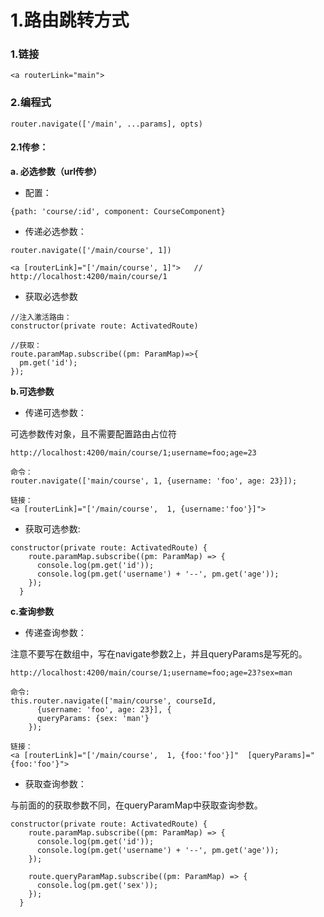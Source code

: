 
<h1 id="1">1.路由跳转方式</h1>

### 1.链接 

```
<a routerLink="main">
```

### 2.编程式

```
router.navigate(['/main', ...params], opts)
```

#### 2.1传参：

**a. 必选参数（url传参）**

- 配置： 

```
{path: 'course/:id', component: CourseComponent}
```

- 传递必选参数：

```
router.navigate(['/main/course', 1])

<a [routerLink]="['/main/course', 1]">   // http://localhost:4200/main/course/1
```

- 获取必选参数

```
//注入激活路由：
constructor(private route: ActivatedRoute)

//获取：
route.paramMap.subscribe((pm: ParamMap)=>{
  pm.get('id');
});
```


**b.可选参数**

- 传递可选参数：

可选参数传对象，且不需要配置路由占位符

```
http://localhost:4200/main/course/1;username=foo;age=23

命令：
router.navigate(['main/course', 1, {username: 'foo', age: 23}]);

链接：
<a [routerLink]="['/main/course',  1, {username:'foo'}]">
```

- 获取可选参数:

```
constructor(private route: ActivatedRoute) {
    route.paramMap.subscribe((pm: ParamMap) => {
      console.log(pm.get('id'));
      console.log(pm.get('username') + '--', pm.get('age'));
    });
  }
```


**c.查询参数**

- 传递查询参数：

注意不要写在数组中，写在navigate参数2上，并且queryParams是写死的。

```
http://localhost:4200/main/course/1;username=foo;age=23?sex=man

命令:
this.router.navigate(['main/course', courseId,
      {username: 'foo', age: 23}], {
      queryParams: {sex: 'man'}
    });

链接：
<a [routerLink]="['/main/course',  1, {foo:'foo'}]"  [queryParams]="{foo:'foo'}">
```

- 获取查询参数：

与前面的的获取参数不同，在queryParamMap中获取查询参数。

```
constructor(private route: ActivatedRoute) {
    route.paramMap.subscribe((pm: ParamMap) => {
      console.log(pm.get('id'));
      console.log(pm.get('username') + '--', pm.get('age'));
    });

    route.queryParamMap.subscribe((pm: ParamMap) => {
      console.log(pm.get('sex'));
    });
  }
```


